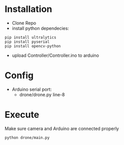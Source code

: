 # Installation
- Clone Repo
- install python dependecies:

```
pip install ultralytics
pip install pyserial
pip install opencv-python
```

- upload Controller/Controller.ino to arduino

# Config
- Arduino serial port: 
  - drone/drone.py line-8

# Execute
Make sure camera and Arduino are connected properly

 ```
 python drone/main.py
 ```
 
